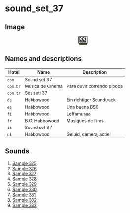 # sound_set_37

## Image

<div align="center">

![sound_set_37](../uploads/imgs/37.gif)

</div>

## Names and descriptions

| Hotel | Name | Description |
|-|-|-|
| `com` | Sound set 37 |  |
| `com.br` | Música de Cinema | Para ouvir comendo pipoca |
| `com.tr` | Ses seti 37 |  |
| `de` | Habbowood | Ein richtiger Soundtrack |
| `es` | Habbowood | Una buena BSO |
| `fi` | Habbowood | Leffamusaa |
| `fr` | B.O. Habbowood | Musiques de films |
| `it` | Sound set 37 |  |
| `nl` | Habbowood | Geluid, camera, actie! |

## Sounds

1. [Sample 325](../uploads/sounds/sound_machine_sample_325.mp3)
1. [Sample 326](../uploads/sounds/sound_machine_sample_326.mp3)
1. [Sample 327](../uploads/sounds/sound_machine_sample_327.mp3)
1. [Sample 328](../uploads/sounds/sound_machine_sample_328.mp3)
1. [Sample 329](../uploads/sounds/sound_machine_sample_329.mp3)
1. [Sample 330](../uploads/sounds/sound_machine_sample_330.mp3)
1. [Sample 331](../uploads/sounds/sound_machine_sample_331.mp3)
1. [Sample 332](../uploads/sounds/sound_machine_sample_332.mp3)
1. [Sample 333](../uploads/sounds/sound_machine_sample_333.mp3)
